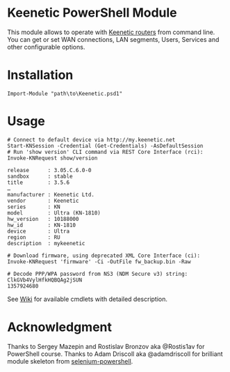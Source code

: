 # Keenetic PowerShell Module
This module allows to operate with [Keenetic routers](https://keenetic.com) from command line. You can get or set WAN connections, LAN segments, Users, Services and other configurable options.

# Installation
```
Import-Module "path\to\Keenetic.psd1"
```

# Usage
```
# Connect to default device via http://my.keenetic.net
Start-KNSession -Credential (Get-Credentials) -AsDefaultSession
# Run 'show version' CLI command via REST Core Interface (rci):
Invoke-KNRequest show/version

release      : 3.05.C.6.0-0
sandbox      : stable
title        : 3.5.6
…
manufacturer : Keenetic Ltd.
vendor       : Keenetic
series       : KN
model        : Ultra (KN-1810)
hw_version   : 10188000
hw_id        : KN-1810
device       : Ultra
region       : RU
description  : mykeenetic

# Download firmware, using deprecated XML Core Interface (ci):
Invoke-KNRequest 'firmware' -Ci -OutFile fw_backup.bin -Raw

# Decode PPP/WPA password from NS3 (NDM Secure v3) string:
ClkGVb4VylHfkHQBQAg2jSUN
1357924680
```
See [Wiki](https://github.com/ryzhovau/keenetic-powershell/wiki) for available cmdlets with detailed description.

# Acknowledgment
Thanks to Sergey Mazepin and Rostislav Bronzov aka @Rostis1av for PowerShell course.
Thanks to Adam Driscoll aka @adamdriscoll for brilliant module skeleton from [selenium-powershell](https://github.com/adamdriscoll/selenium-powershell).
